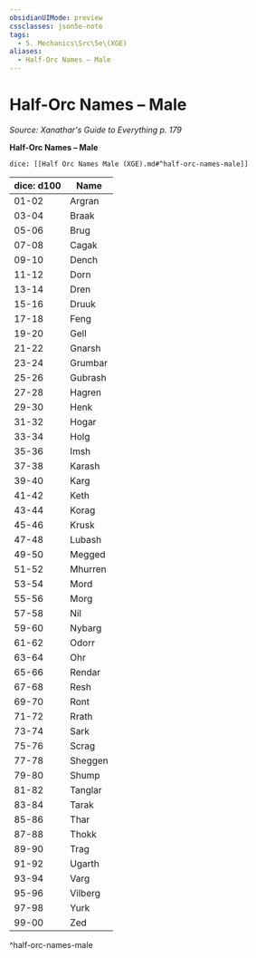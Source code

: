 ```yaml
---
obsidianUIMode: preview
cssclasses: json5e-note
tags:
  - 5. Mechanics\Src\5e\(XGE)
aliases:
  - Half-Orc Names – Male
---
```

# Half-Orc Names – Male
*Source: Xanathar's Guide to Everything p. 179* 

**Half-Orc Names – Male**

`dice: [[Half Orc Names Male (XGE).md#^half-orc-names-male]]`

| dice: d100 | Name |
|------------|------|
| 01-02 | Argran |
| 03-04 | Braak |
| 05-06 | Brug |
| 07-08 | Cagak |
| 09-10 | Dench |
| 11-12 | Dorn |
| 13-14 | Dren |
| 15-16 | Druuk |
| 17-18 | Feng |
| 19-20 | Gell |
| 21-22 | Gnarsh |
| 23-24 | Grumbar |
| 25-26 | Gubrash |
| 27-28 | Hagren |
| 29-30 | Henk |
| 31-32 | Hogar |
| 33-34 | Holg |
| 35-36 | Imsh |
| 37-38 | Karash |
| 39-40 | Karg |
| 41-42 | Keth |
| 43-44 | Korag |
| 45-46 | Krusk |
| 47-48 | Lubash |
| 49-50 | Megged |
| 51-52 | Mhurren |
| 53-54 | Mord |
| 55-56 | Morg |
| 57-58 | Nil |
| 59-60 | Nybarg |
| 61-62 | Odorr |
| 63-64 | Ohr |
| 65-66 | Rendar |
| 67-68 | Resh |
| 69-70 | Ront |
| 71-72 | Rrath |
| 73-74 | Sark |
| 75-76 | Scrag |
| 77-78 | Sheggen |
| 79-80 | Shump |
| 81-82 | Tanglar |
| 83-84 | Tarak |
| 85-86 | Thar |
| 87-88 | Thokk |
| 89-90 | Trag |
| 91-92 | Ugarth |
| 93-94 | Varg |
| 95-96 | Vilberg |
| 97-98 | Yurk |
| 99-00 | Zed |
^half-orc-names-male
